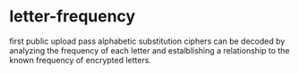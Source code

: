 # letter-frequency
first public upload pass 
alphabetic substitution ciphers can be decoded by analyzing the frequency of each letter and estalblishing a relationship to the known frequency of encrypted letters. 
